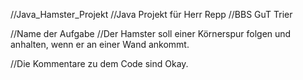 //Java_Hamster_Projekt
//Java Projekt für Herr Repp
//BBS GuT Trier

//Name der Aufgabe 
//Der Hamster soll einer Körnerspur folgen und anhalten, wenn er an einer Wand ankommt.

//Die Kommentare zu dem Code sind Okay.
